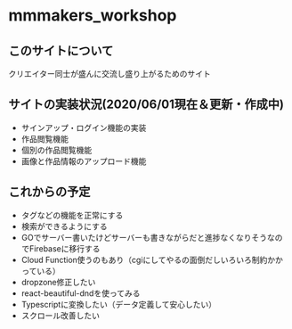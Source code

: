 # mmmakers_workshop

## このサイトについて
クリエイター同士が盛んに交流し盛り上がるためのサイト

## サイトの実装状況(2020/06/01現在＆更新・作成中)
 - サインアップ・ログイン機能の実装
 - 作品閲覧機能
 - 個別の作品閲覧機能
 - 画像と作品情報のアップロード機能
 
## これからの予定
 - タグなどの機能を正常にする
 - 検索ができるようにする
 - GOでサーバー書いたけどサーバーも書きながらだと進捗なくなりそうなのでFirebaseに移行する
 - Cloud Function使うのもあり（cgiにしてやるの面倒だしいろいろ制約かかっている）
 - dropzone修正したい
 - react-beautiful-dndを使ってみる
 - Typescriptに変換したい（データ定義して安心したい）
 - スクロール改善したい